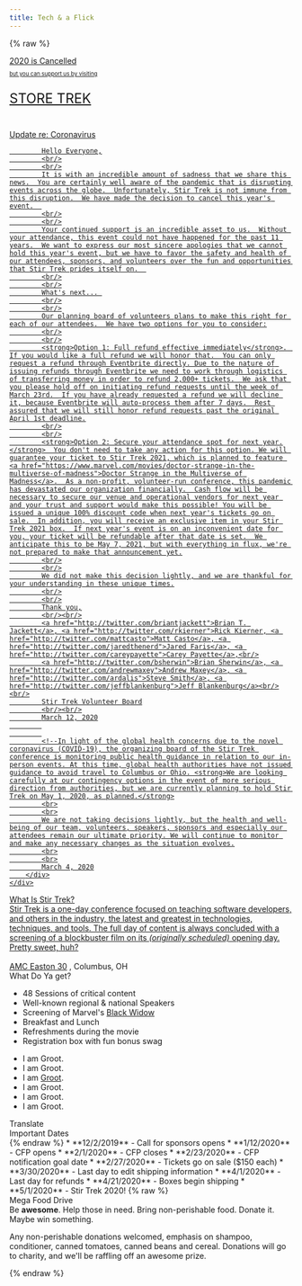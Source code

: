 ```yaml
---
title: Tech & a Flick
---
```



{% raw %}
<div class="row" id="stirTrekHeroContainer">
    <a href="/Store/" target="_blank" rel="noopener noreferrer">
        <div id="dateAndCostContainer" class="comic-panel-body comic-panel-subdued">
            2020 is Cancelled<br>
            <p style="font-size: .7em">but you can support us by visiting</p>
            <p class="registerNow" style="font-size: 1.7em">STORE TREK</p>
            <br>
        </div>
    <!--</a>-->
    <!-- <div id="dateAndCostContainer" class="comic-panel-body comic-panel-subdued">
        <p class="date">Stir Trek - Columbus, OH</p>
        <p class="date">1 May 2020</p>
    </div> -->
    <!-- <a href="https://www.youtube.com/stirtrek" target="_blank" rel="noopener noreferrer">
        <div id="dateAndCostContainer" class="comic-panel-body comic-panel-subdued">
            <p class="date">Stir Trek - Columbus, OH</p>
            <p class="registerNow">View the recorded sessions on YouTube</p>
        </div>
    </a> -->
    <!-- <a href="https://sessionize.com/stir-trek-2020/" target="_blank" rel="noopener noreferrer">
        <div id="dateAndCostContainer" class="comic-panel-body comic-panel-subdued">
            <p class="date">CFP is Open!</p>
            <p class="registerNow">Click here to submit your talks</p>
        </div>
    </a> -->
</div>

<div class="row">
    <div class="col-md-12">
        <div class="comic-panel-header comic-panel-gold offset">
            Update re: Coronavirus
        </div>
        <div class="comic-panel-body with-header">
            
            Hello Everyone,
            <br/>
            <br/>
            It is with an incredible amount of sadness that we share this news.  You are certainly well aware of the pandemic that is disrupting events across the globe.  Unfortunately, Stir Trek is not immune from this disruption.  We have made the decision to cancel this year's event.  
            <br/>
            <br/>
            Your continued support is an incredible asset to us.  Without your attendance, this event could not have happened for the past 11 years.  We want to express our most sincere apologies that we cannot hold this year's event, but we have to favor the safety and health of our attendees, sponsors, and volunteers over the fun and opportunities that Stir Trek prides itself on.  
            <br/>
            <br/>
            What's next... 
            <br/>
            <br/>
            Our planning board of volunteers plans to make this right for each of our attendees.  We have two options for you to consider:
            <br/>
            <br/>
            <strong>Option 1: Full refund effective immediately</strong>.  If you would like a full refund we will honor that.  You can only request a refund through Eventbrite directly. Due to the nature of issuing refunds through Eventbrite we need to work through logistics of transferring money in order to refund 2,000+ tickets.  We ask that you please hold off on initiating refund requests until the week of March 23rd.  If you have already requested a refund we will decline it, because Eventbrite will auto-process them after 7 days.  Rest assured that we will still honor refund requests past the original April 1st deadline.
            <br/>
            <br/>
            <strong>Option 2: Secure your attendance spot for next year.</strong>  You don't need to take any action for this option. We will guarantee your ticket to Stir Trek 2021, which is planned to feature <a href="https://www.marvel.com/movies/doctor-strange-in-the-multiverse-of-madness">Doctor Strange in the Multiverse of Madness</a>.  As a non-profit, volunteer-run conference, this pandemic has devastated our organization financially.  Cash flow will be necessary to secure our venue and operational vendors for next year and your trust and support would make this possible! You will be issued a unique 100% discount code when next year's tickets go on sale.  In addition, you will receive an exclusive item in your Stir Trek 2021 box.  If next year's event is on an inconvenient date for you, your ticket will be refundable after that date is set.  We anticipate this to be May 7, 2021, but with everything in flux, we're not prepared to make that announcement yet.
            <br/>
            <br/>
            We did not make this decision lightly, and we are thankful for your understanding in these unique times.
            <br/>
            <br/>
            Thank you,
            <br/><br/>
            <a href="http://twitter.com/briantjackett">Brian T. Jackett</a>, <a href="http://twitter.com/rkierner">Rick Kierner, <a href="http://twitter.com/mattcasto">Matt Casto</a>, <a href="http://twitter.com/jaredthenerd">Jared Faris</a>, <a href="http://twitter.com/careypayette">Carey Payette</a>,<br/>
            <a href="http://twitter.com/bsherwin">Brian Sherwin</a>, <a href="http://twitter.com/andrewmaxey">Andrew Maxey</a>, <a href="http://twitter.com/ardalis">Steve Smith</a>, <a href="http://twitter.com/jeffblankenburg">Jeff Blankenburg</a><br/><br/>
            Stir Trek Volunteer Board
            <br/><br/>
            March 12, 2020
            
            
            <!--In light of the global health concerns due to the novel coronavirus (COVID-19), the organizing board of the Stir Trek conference is monitoring public health guidance in relation to our in-person events. At this time, global health authorities have not issued guidance to avoid travel to Columbus or Ohio. <strong>We are looking carefully at our contingency options in the event of more serious direction from authorities, but we are currently planning to hold Stir Trek on May 1, 2020, as planned.</strong>
            <br>
            <br>
            We are not taking decisions lightly, but the health and well-being of our team, volunteers, speakers, sponsors and especially our attendees remain our ultimate priority. We will continue to monitor and make any necessary changes as the situation evolves.
            <br>
            <br>
            March 4, 2020
        </div>
    </div>
</div>

<div class="row">
    <div class="col-md-6">
        <div class="comic-panel-header offset">
            What Is Stir Trek?
        </div>
        <div class="comic-panel-body with-header">
            Stir Trek is a one-day conference focused on teaching software developers, and others in the industry, the latest and greatest in technologies, techniques, and tools. The full day of content is always concluded with a screening of a blockbuster film on its <i>(originally scheduled)</i> opening day. Pretty sweet, huh?
            <br>
            <br>
            <a href="https://goo.gl/maps/wVdUQNDfXd9Zxd2P8">AMC Easton 30</a>
            , Columbus, OH
        </div>
    </div>
    <div class="col-md-6">
        <div class="comic-panel-header offset" id="whatigetheader">What Do Ya get?</div>
        <div class="comic-panel-body with-header" id="whatiget">
            <ul>
                <li>48 Sessions of critical content</li>
                <li>Well-known regional &amp; national Speakers</li>
                <li>Screening of Marvel's <a href="https://www.marvel.com/movies/black-widow">Black Widow</a></li>
                <li>Breakfast and Lunch</li>
                <li>Refreshments during the movie</li>
                <li>Registration box with fun bonus swag</li>
            </ul>
            <div class="comic-panel-inset"></div>
        </div>
        <div class="comic-panel-body with-header hidden" id="whatigetGroot">
            <ul>
                <li>I am Groot.</li>
                <li>I am Groot.</li>
                <li>I am <a href="https://www.marvel.com/movies/black-widow">Groot</a>.</li>
                <li>I am Groot.</li>
                <li>I am Groot.</li>
                <li>I am Groot.</li>
            </ul>
            <div class="comic-panel-inset"></div>
        </div>
        <div class="comic-panel-footer offset">
            <a id="translate">Translate</a>
        </div>
        <script>
            document.getElementById('translate').addEventListener('click', () => {
                document.getElementById('whatiget').classList.toggle('hidden');
                document.getElementById('whatigetGroot').classList.toggle('hidden');
            });
        </script>
    </div>
</div>

<div class="row">
    <div class="col-md-6">
        <div class="comic-panel-header offset">
            Important Dates
        </div>
        <div class="comic-panel-body with-header small">
{% endraw %}
* **12/2/2019** - Call for sponsors opens
* **1/12/2020** - CFP opens
* **2/1/2020**  - CFP closes
* **2/23/2020** - CFP notification goal date
* **2/27/2020** - Tickets go on sale ($150 each)
* **3/30/2020** - Last day to edit shipping information
* **4/1/2020** - Last day for refunds
* **4/21/2020** - Boxes begin shipping
* **5/1/2020** - Stir Trek 2020!
{% raw %}
        </div>
    </div>
<div class="col-md-6">
        <div class="comic-panel-header offset">Mega Food Drive</div>
        <div class="comic-panel-body with-header">
            Be <strong>awesome</strong>. Help those in need. Bring non-perishable food. Donate it. Maybe win something.
            <p class="small">
                Any non-perishable donations welcomed, emphasis on shampoo, conditioner, canned tomatoes, canned beans and cereal. Donations will go to charity, and we'll be raffling off an awesome prize.
            </p>
        </div>
    </div>
</div>
{% endraw %}

